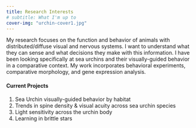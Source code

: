 ```yaml
---
title: Research Interests
# subtitle: What I'm up to
cover-img: "urchin-cover1.jpg"
---
```


My research focuses on the function and behavior of animals with distributed/diffuse visual and nervous systems. I want to understand what they can sense and what decisions they make with this information. I have been looking specifically at sea urchins and their visually-guided behavior in a comparative context. My work incorporates behavioral experiments, comparative morphology, and gene expression analysis.

#### Current Projects

1. Sea Urchin visually-guided behavior by habitat
2. Trends in spine density & visual acuity across sea urchin species
3. Light sensitivity across the urchin body
4. Learning in brittle stars
